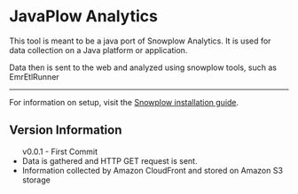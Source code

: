 <h1>JavaPlow Analytics</h1>
<p>This tool is meant to be a java port of Snowplow Analytics. It is used for
data collection on a Java platform or application.<p>
<p>Data then is sent to the web and analyzed using snowplow tools, such as
EmrEtlRunner</p>
<hr/>
<p>For information on setup, visit the <a
href="https://github.com/snowplow/snowplow/wiki/Setting-up-Snowplow">Snowplow installation
guide</a>.
<h2>Version Information</h2>
<ul>v0.0.1 - First Commit
<li>Data is gathered and HTTP GET request is sent.</li>
<li>Information collected by Amazon CloudFront and stored on Amazon S3 storage</li>
</ul>
